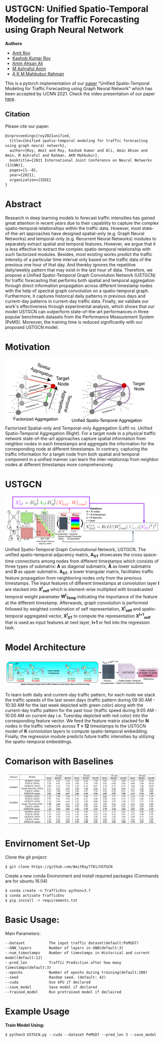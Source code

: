 # USTGCN: Unified Spatio-Temporal Modeling for Traffic Forecasting using Graph Neural Network

**Authors**
- [Amit Roy](https://amitroy7781.github.io/)
- [Kashob Kumar Roy](https://www.linkedin.com/in/forkkr/) 
- [Amin Ahsan Ali](http://www.cse.iub.edu.bd/faculties/53)
- [M Ashraful Amin](http://www.cse.iub.edu.bd/faculties/25) 
- [A K M Mahbubur Rahman](http://www.cse.iub.edu.bd/faculties/56)

This is a pytorch implementation of our [paper](https://arxiv.org/abs/2104.12518) "Unified Spatio-Temporal Modeling for Traffic Forecasting using Graph Neural Network" which has been accepted by IJCNN 2021.  Check the video presentation of our paper [here](https://youtu.be/95EJAFOsUmY).

## Citation

Please cite our paper:

```
@inproceedings{roy2021unified,
  title={Unified spatio-temporal modeling for traffic forecasting using graph neural network},
  author={Roy, Amit and Roy, Kashob Kumar and Ali, Amin Ahsan and Amin, M Ashraful and Rahman, AKM Mahbubur},
  booktitle={2021 International Joint Conference on Neural Networks (IJCNN)},
  pages={1--8},
  year={2021},
  organization={IEEE}
}
```


# Abstract
Research in deep learning models to forecast traffic intensities has gained great attention in recent years due to their capability to capture the complex spatio-temporal relationships within the traffic data. However, most state-of-the-art approaches have designed spatial-only (e.g. Graph Neural Networks) and temporal-only (e.g. Recurrent Neural Networks) modules to separately extract spatial and temporal features. However, we argue that it is less effective to extract the complex spatio-temporal relationship with such factorized modules. Besides, most existing works predict the traffic intensity of a particular time interval only based on the traffic data of the previous one hour of that day. And thereby ignores the repetitive daily/weekly pattern that may exist in the last hour of data. Therefore, we propose a Unified Spatio-Temporal Graph Convolution Network (USTGCN) for traffic forecasting that performs both spatial and temporal aggregation through direct information propagation across different timestamp nodes with the help of spectral graph convolution on a spatio-temporal graph. Furthermore, it captures historical daily patterns in previous days and current-day patterns in current-day traffic data. Finally, we validate our work's effectiveness through experimental analysis, which shows that our model USTGCN can outperform state-of-the-art performances in three popular benchmark datasets from the Performance Measurement System (PeMS). Moreover, the training time is reduced significantly with our proposed USTGCN model.

# Motivation
![Motivation Figure](motivation_figure.png?raw=true "Title")
Factorized Spatial-only and Temporal-only Aggregation (Left) vs. Unified Spatio-Temporal Aggregation (Right). For a target node in a physical traffic network state-of-the-art approaches capture spatial information from neighbor nodes in each timestamps and aggregate the information for the corresponding node at different timestamps. In contrary, capturing the traffic information for a target node from both spatial and temporal component in a unified manner can learn the inter-relationsip from neighbor nodes at different timestamps more comprehensively.

# USTGCN 
![USTGCN](USTGCN.png?raw=true "Title")
Unified Spatio-Temporal Graph Convolutional Network, USTGCN. The unified spatio-temporal adjacency matrix, **A<sub>ST</sub>** showcases the cross space-time connections among nodes from different timestamps which consists of three types of submatrix: **A** as diagonal submatrix, **Ã** as lower submatrix and **0** as upper submatrix. **A<sub>ST</sub>**, a lower triangular matrix, facilitates traffic feature propagation from neighboring nodes only from the previous timestamps. The input features of different timestamps at convolution layer **l** are stacked into **X<sup>l</sup><sub>self</sub>** which is element-wise multiplied with broadcasted temporal weight parameter **W<sup>l</sup><sub>Temp</sub>** indicating the importance of the feature at the different timestamp. Afterwards, graph convolution is performed followed by weighted combination of self representation, **X<sup>l</sup><sub>self</sub>** and spatio-temporal aggregated vector,  **X<sup>l</sup><sub>ST</sub>**  to compute the representation **X<sup>l+1</sup><sub>self</sub>** that is used as input features at next layer, **l+1** or fed into the regression task.

# Model Architecture
![USTGCN Model](USTGCN_model.png?raw=true "Title")

To learn both daily and current-day traffic pattern, for each node we stack the traffic speeds of the last seven days  (traffic pattern during 09:30 AM - 10:30 AM for the last  week depicted with green color) along with the current-day traffic pattern for the past hour (traffic speed during 9:05 AM - 10:00 AM on current day i.e. Tuesrday depicted with red color) into the corresponding feature vector. We feed the feature matrix stacked for **N** nodes in the traffic network across **T = 12** timestamps to the USTGCN model of **K** convolution layers to compute spatio-temporal embedding. Finally, the regression module predicts future traffic intensities by utilizing the spatio-temporal embeddings.

# Comarison with Baselines
![Baseline Model](baseline_comparison.png?raw=true "Title")

# Envirnoment Set-Up 

Clone the git project:

```
$ git clone https://github.com/AmitRoy7781/USTGCN
```

Create a new conda Environment and install required packages (Commands are for ubuntu 16.04)

```
$ conda create -n TrafficEnv python=3.7
$ conda activate TrafficEnv
$ pip install -r requirements.txt
```

# Basic Usage:

Main Parameters:

```
--dataset           The input traffic dataset(default:PeMSD7)
--GNN_layers        Number of layers in GNN(default:3)
--num_timestamps    Number of timestamps in Historical and current model(default:12)
--pred_len          Traffic Prediction after how many timestamps(default:3)
--epochs            Number of epochs during training(default:200)
--seed              Random seed. (default: 42)
--cuda              Use GPU if declared
--save_model        Save model if declared
--trained_model     Run pretrained model if declaired
```

# Example Usage

**Train Model Using:**
```
$ python3 USTGCN.py --cuda --dataset PeMSD7 --pred_len 3 --save_model
```

<!-- **Run Trained Model:**

Please download the trained USTGCN models from [Google drive]() and place it in `saved_model/PeMSD7` folder

```
$ python3 USTGCN.py --cuda --dataset PeMSD7  --pred_len 3 --trained_model
```

**Run Trained Model:**

Please download the trained SSTGNN models from [Google drive]() and place them in `PeMSD7` folder

```
$ python3 USTGCN.py --cuda --dataset PeMSD7 --pred_len 3 --trained_model
```
 -->
